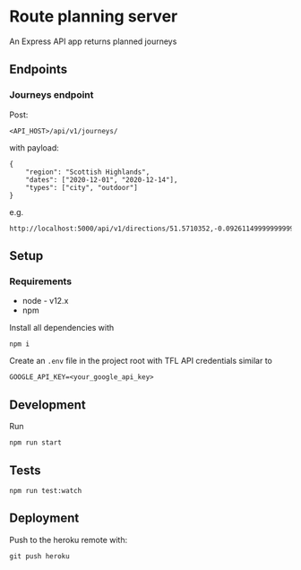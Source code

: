 # Route planning server

An Express API app returns planned journeys

## Endpoints


### Journeys endpoint

Post:

```
<API_HOST>/api/v1/journeys/
```

with payload:

```
{
	"region": "Scottish Highlands",
	"dates": ["2020-12-01", "2020-12-14"],
	"types": ["city", "outdoor"]
}
```

e.g.

```
http://localhost:5000/api/v1/directions/51.5710352,-0.09261149999999999/51.5452153,-0.07491830000000001
```

## Setup

### Requirements

- node - v12.x
- npm

Install all dependencies with

```
npm i
```

Create an `.env` file in the project root with TFL API credentials similar to

```
GOOGLE_API_KEY=<your_google_api_key>
```

## Development

Run

```
npm run start
```

## Tests

```
npm run test:watch
```

## Deployment

Push to the heroku remote with:

```
git push heroku
```
